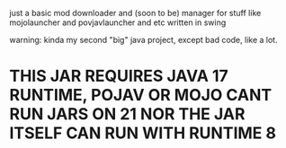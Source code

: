 just a basic mod downloader and (soon to be) manager for stuff like mojolauncher and povjavlauncher and etc written in swing

warning: kinda my second "big" java project, except bad code, like a lot.

# THIS JAR REQUIRES JAVA 17 RUNTIME, POJAV OR MOJO CANT RUN JARS ON 21 NOR THE JAR ITSELF CAN RUN WITH RUNTIME 8
